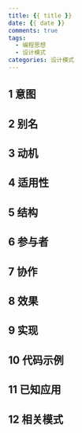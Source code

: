 ```yaml
---
title: {{ title }}
date: {{ date }}
comments: true
tags:
  - 编程思想
  - 设计模式
categories: 设计模式
---
```

## 1 意图

## 2 别名

## 3 动机

<!--more-->

## 4 适用性

## 5 结构

## 6 参与者

## 7 协作

## 8 效果

## 9 实现

## 10 代码示例

## 11 已知应用

## 12 相关模式